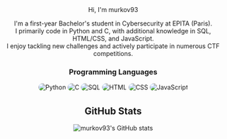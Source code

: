 <div align="center">
Hi, I'm murkov93

I'm a first-year Bachelor's student in Cybersecurity at EPITA (Paris).  
I primarily code in Python and C, with additional knowledge in SQL, HTML/CSS, and JavaScript.  
I enjoy tackling new challenges and actively participate in numerous CTF competitions.

### Programming Languages
<p>
  <span style="border-radius: 10px; overflow: hidden; display: inline-block;">
    <img src="https://img.shields.io/badge/Python-000000?style=for-the-badge&logo=python&logoColor=FFFFFF" alt="Python"/>
  </span>
  <span style="border-radius: 10px; overflow: hidden; display: inline-block;">
    <img src="https://img.shields.io/badge/C-000000?style=for-the-badge&logo=c&logoColor=FFFFFF" alt="C"/>
  </span>
  <span style="border-radius: 10px; overflow: hidden; display: inline-block;">
    <img src="https://img.shields.io/badge/SQL-000000?style=for-the-badge&logo=mysql&logoColor=FFFFFF" alt="SQL"/>
  </span>
  <span style="border-radius: 10px; overflow: hidden; display: inline-block;">
    <img src="https://img.shields.io/badge/HTML-000000?style=for-the-badge&logo=html5&logoColor=FFFFFF" alt="HTML"/>
  </span>
  <span style="border-radius: 10px; overflow: hidden; display: inline-block;">
    <img src="https://img.shields.io/badge/CSS-000000?style=for-the-badge&logo=css3&logoColor=FFFFFF" alt="CSS"/>
  </span>
  <span style="border-radius: 10px; overflow: hidden; display: inline-block;">
    <img src="https://img.shields.io/badge/JavaScript-000000?style=for-the-badge&logo=javascript&logoColor=FFFFFF" alt="JavaScript"/>
  </span>
</p>

## GitHub Stats

![murkov93's GitHub stats](https://github-readme-stats.vercel.app/api?username=murkov93&show_icons=true&bg_color=000000&title_color=FFFFFF&text_color=FFFFFF&icon_color=FFFFFF&border_color=000000)

